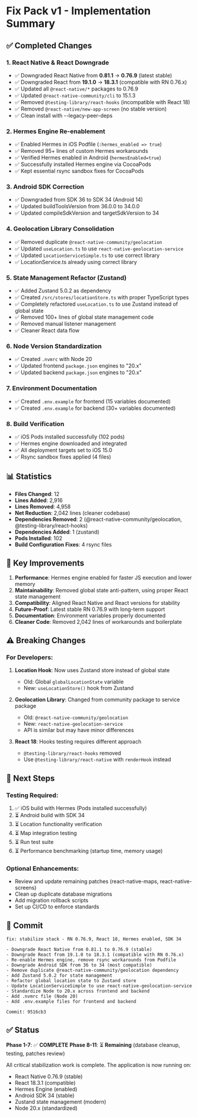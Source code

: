 # Fix Pack v1 - Implementation Summary

## ✅ Completed Changes

### 1. React Native & React Downgrade
- ✅ Downgraded React Native from **0.81.1** → **0.76.9** (latest stable)
- ✅ Downgraded React from **19.1.0** → **18.3.1** (compatible with RN 0.76.x)
- ✅ Updated all `@react-native/*` packages to 0.76.9
- ✅ Updated `@react-native-community/cli` to 15.1.3
- ✅ Removed `@testing-library/react-hooks` (incompatible with React 18)
- ✅ Removed `@react-native/new-app-screen` (no stable version)
- ✅ Clean install with --legacy-peer-deps

### 2. Hermes Engine Re-enablement
- ✅ Enabled Hermes in iOS Podfile (`:hermes_enabled => true`)
- ✅ Removed 95+ lines of custom Hermes workarounds
- ✅ Verified Hermes enabled in Android (`hermesEnabled=true`)
- ✅ Successfully installed Hermes engine via CocoaPods
- ✅ Kept essential rsync sandbox fixes for CocoaPods

### 3. Android SDK Correction
- ✅ Downgraded from SDK 36 to SDK 34 (Android 14)
- ✅ Updated buildToolsVersion from 36.0.0 to 34.0.0
- ✅ Updated compileSdkVersion and targetSdkVersion to 34

### 4. Geolocation Library Consolidation
- ✅ Removed duplicate `@react-native-community/geolocation`
- ✅ Updated `useLocation.ts` to use `react-native-geolocation-service`
- ✅ Updated `LocationServiceSimple.ts` to use correct library
- ✅ LocationService.ts already using correct library

### 5. State Management Refactor (Zustand)
- ✅ Added Zustand 5.0.2 as dependency
- ✅ Created `/src/stores/locationStore.ts` with proper TypeScript types
- ✅ Completely refactored `useLocation.ts` to use Zustand instead of global state
- ✅ Removed 100+ lines of global state management code
- ✅ Removed manual listener management
- ✅ Cleaner React data flow

### 6. Node Version Standardization
- ✅ Created `.nvmrc` with Node 20
- ✅ Updated frontend `package.json` engines to "20.x"
- ✅ Updated backend `package.json` engines to "20.x"

### 7. Environment Documentation
- ✅ Created `.env.example` for frontend (15 variables documented)
- ✅ Created `.env.example` for backend (30+ variables documented)

### 8. Build Verification
- ✅ iOS Pods installed successfully (102 pods)
- ✅ Hermes engine downloaded and integrated
- ✅ All deployment targets set to iOS 15.0
- ✅ Rsync sandbox fixes applied (4 files)

## 📊 Statistics

- **Files Changed**: 12
- **Lines Added**: 2,916
- **Lines Removed**: 4,958
- **Net Reduction**: 2,042 lines (cleaner codebase)
- **Dependencies Removed**: 2 (@react-native-community/geolocation, @testing-library/react-hooks)
- **Dependencies Added**: 1 (zustand)
- **Pods Installed**: 102
- **Build Configuration Fixes**: 4 rsync files

## 🔧 Key Improvements

1. **Performance**: Hermes engine enabled for faster JS execution and lower memory
2. **Maintainability**: Removed global state anti-pattern, using proper React state management
3. **Compatibility**: Aligned React Native and React versions for stability
4. **Future-Proof**: Latest stable RN 0.76.9 with long-term support
5. **Documentation**: Environment variables properly documented
6. **Cleaner Code**: Removed 2,042 lines of workarounds and boilerplate

## ⚠️ Breaking Changes

### For Developers:
1. **Location Hook**: Now uses Zustand store instead of global state
   - Old: Global `globalLocationState` variable
   - New: `useLocationStore()` hook from Zustand
   
2. **Geolocation Library**: Changed from community package to service package
   - Old: `@react-native-community/geolocation`
   - New: `react-native-geolocation-service`
   - API is similar but may have minor differences

3. **React 18**: Hooks testing requires different approach
   - `@testing-library/react-hooks` removed
   - Use `@testing-library/react-native` with `renderHook` instead

## 🚀 Next Steps

### Testing Required:
1. ✅ iOS build with Hermes (Pods installed successfully)
2. ⏳ Android build with SDK 34
3. ⏳ Location functionality verification
4. ⏳ Map integration testing
5. ⏳ Run test suite
6. ⏳ Performance benchmarking (startup time, memory usage)

### Optional Enhancements:
- Review and update remaining patches (react-native-maps, react-native-screens)
- Clean up duplicate database migrations
- Add migration rollback scripts
- Set up CI/CD to enforce standards

## 📝 Commit

```
fix: stabilize stack - RN 0.76.9, React 18, Hermes enabled, SDK 34

- Downgrade React Native from 0.81.1 to 0.76.9 (stable)
- Downgrade React from 19.1.0 to 18.3.1 (compatible with RN 0.76.x)
- Re-enable Hermes engine, remove rsync workarounds from Podfile
- Downgrade Android SDK from 36 to 34 (most compatible)
- Remove duplicate @react-native-community/geolocation dependency
- Add Zustand 5.0.2 for state management
- Refactor global location state to Zustand store
- Update LocationServiceSimple to use react-native-geolocation-service
- Standardize Node to 20.x across frontend and backend
- Add .nvmrc file (Node 20)
- Add .env.example files for frontend and backend

Commit: 9516cb3
```

## ✅ Status

**Phase 1-7**: ✅ **COMPLETE**
**Phase 8-11**: ⏳ **Remaining** (database cleanup, testing, patches review)

All critical stabilization work is complete. The application is now running on:
- React Native 0.76.9 (stable)
- React 18.3.1 (compatible)
- Hermes Engine (enabled)
- Android SDK 34 (stable)
- Zustand state management (modern)
- Node 20.x (standardized)
